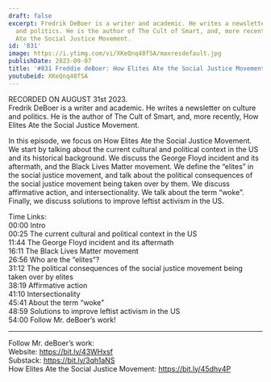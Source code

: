 ```yaml
---
draft: false
excerpt: Fredrik DeBoer is a writer and academic. He writes a newsletter on culture
  and politics. He is the author of The Cult of Smart, and, more recently, How Elites
  Ate the Social Justice Movement.
id: '831'
image: https://i.ytimg.com/vi/XKeQnq48fSA/maxresdefault.jpg
publishDate: 2023-09-07
title: '#831 Freddie deBoer: How Elites Ate the Social Justice Movement'
youtubeid: XKeQnq48fSA
---
```

<div class="timelinks">

RECORDED ON AUGUST 31st 2023.  
Fredrik DeBoer is a writer and academic. He writes a newsletter on culture and politics. He is the author of The Cult of Smart, and, more recently, How Elites Ate the Social Justice Movement.

In this episode, we focus on How Elites Ate the Social Justice Movement. We start by talking about the current cultural and political context in the US and its historical background. We discuss the George Floyd incident and its aftermath, and the Black Lives Matter movement. We define the “elites” in the social justice movement, and talk about the political consequences of the social justice movement being taken over by them. We discuss affirmative action, and intersectionality. We talk about the term “woke”. Finally, we discuss solutions to improve leftist activism in the US.

Time Links:  
<time>00:00</time> Intro  
<time>00:25</time> The current cultural and political context in the US  
<time>11:44</time> The George Floyd incident and its aftermath  
<time>16:11</time> The Black Lives Matter movement  
<time>26:56</time> Who are the “elites”?  
<time>31:12</time> The political consequences of the social justice movement being taken over by elites  
<time>38:19</time> Affirmative action  
<time>41:10</time> Intersectionality  
<time>45:41</time> About the term “woke”  
<time>48:59</time> Solutions to improve leftist activism in the US  
<time>54:00</time> Follow Mr. deBoer’s work!

---

Follow Mr. deBoer’s work:  
Website: https://bit.ly/43WHxsf  
Substack: https://bit.ly/3qh1aNS  
How Elites Ate the Social Justice Movement: https://bit.ly/45dhv4P
</div>

